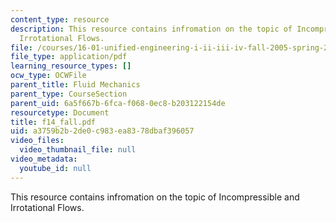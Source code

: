 ```yaml
---
content_type: resource
description: This resource contains infromation on the topic of Incompressible and
  Irrotational Flows.
file: /courses/16-01-unified-engineering-i-ii-iii-iv-fall-2005-spring-2006/a3759b2b2de0c983ea8378dbaf396057_f14_fall.pdf
file_type: application/pdf
learning_resource_types: []
ocw_type: OCWFile
parent_title: Fluid Mechanics
parent_type: CourseSection
parent_uid: 6a5f667b-6fca-f068-0ec8-b203122154de
resourcetype: Document
title: f14_fall.pdf
uid: a3759b2b-2de0-c983-ea83-78dbaf396057
video_files:
  video_thumbnail_file: null
video_metadata:
  youtube_id: null
---
```

This resource contains infromation on the topic of Incompressible and Irrotational Flows.